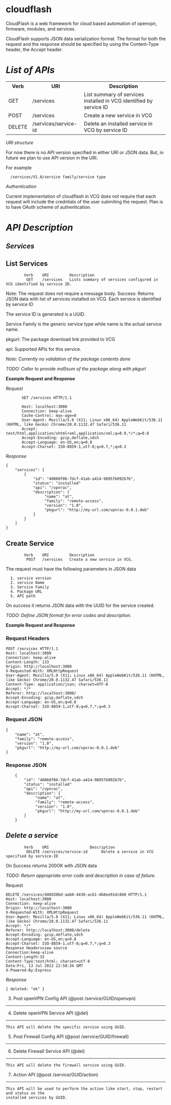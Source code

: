 cloudflash
==========

CloudFlash is a web framework for cloud based automation of openvpn, firmware, modules, and services.

CloudFlash supports JSON data serialization format. The format for both the request and the response
should be specified by using the Content-Type header, the Accept header.


*List of APIs*
=============

<table>
  <tr>
    <th>Verb</th><th>URI</th><th>Description</th>
  </tr>
  <tr>
    <td>GET</td><td>/services</td><td>List summary of services installed in VCG identified by service ID</td>
  </tr>
  <tr>
    <td>POST</td><td>/services</td><td>Create a new service in VCG</td>
  </tr>
  <tr>
    <td>DELETE</td><td>/services/service-id</td><td>Delete an installed service in VCG by service ID</td>
  </tr>
</table>


*URI structure*

For now there is no API version specified in either URI or JSON data. But, in future we plan to use
API version in the URI.

For example

      /services/V1.0/service family/service type


*Authentication*

Current implementation of cloudflash in VCG does not require that each request will include the credntials of
the user submiting the request.
Plan is to have OAuth scheme of authentication.

*API Description*
================

*Services*
----------

 List Services
--------------

            Verb	URI	        Description
             GET	/services	Lists summary of services configured in VCG identified by service ID.


Note: The request does not require a message body.
Success: Returns JSON data with list of services installed on VCG. Each service is identified by service ID

The service ID is generated is a UUID.

Service Family is the generic service type while name is the actual service name.

pkgurl: The package download link provided to VCG

api: Supported APIs for this service.

*Note: Currently no validation of the package contents done*

*TODO: Caller to provide md5sum of the package along with pkgurl*


**Example Request and Response**

*Request*

```
       GET /services HTTP/1.1

       Host: localhost:3000
       Connection: keep-alive
       Cache-Control: max-age=0
       User-Agent: Mozilla/5.0 (X11; Linux x86_64) AppleWebKit/536.11 (KHTML, like Gecko) Chrome/20.0.1132.47 Safari/536.11
       Accept: text/html,application/xhtml+xml,application/xml;q=0.9,*/*;q=0.8
       Accept-Encoding: gzip,deflate,sdch
       Accept-Language: en-US,en;q=0.8
       Accept-Charset: ISO-8859-1,utf-8;q=0.7,*;q=0.3
```

*Response*

```
{
    "services": [
        {
            "id": "40860f06-7dcf-41ab-a414-98957b092b7b",
            "status": "installed"
            "api": "/vpnrac",
			"description": {
				 "name": "at",
            	 "family": "remote-access",
			     "version": "1.0",
            	 "pkgurl": "http://my-url.com/vpnrac-0.0.1.deb"
			}
        }
    ]
}
```

Create Service
---------------


            Verb	URI	        Description
             POST	/services	Create a new service in VCG.


The request must have the following parameters in JSON data

      1. service version
      2. service Name
      3. Service Family
      4. Package URL
      5. API path
On success it returns JSON data with the UUID for the service created.

*TODO: Define JSON format for error codes and description.*

**Example Request and Response**

### Request Headers

```
POST /services HTTP/1.1
Host: localhost:3000
Connection: keep-alive
Content-Length: 133
Origin: http://localhost:3000
X-Requested-With: XMLHttpRequest
User-Agent: Mozilla/5.0 (X11; Linux x86_64) AppleWebKit/536.11 (KHTML, like Gecko) Chrome/20.0.1132.47 Safari/536.11
Content-Type: application/json; charset=UTF-8
Accept: */*
Referer: http://localhost:3000/
Accept-Encoding: gzip,deflate,sdch
Accept-Language: en-US,en;q=0.8
Accept-Charset: ISO-8859-1,utf-8;q=0.7,*;q=0.3
```

### Request JSON

    {
    	"name": "at",
    	"family": "remote-access",
    	"version": "1.0",
    	"pkgurl": "http://my-url.com/vpnrac-0.0.1.deb"
    }


### Response JSON

        {
            "id": "40860f06-7dcf-41ab-a414-98957b092b7b",
            "status": "installed"
            "api": "/vpnrac",
			"description": {
				 "name": "at",
            	 "family": "remote-access",
			     "version": "1.0",
            	 "pkgurl": "http://my-url.com/vpnrac-0.0.1.deb"
			}
        }

*Delete a service*
------------------

            Verb	URI	                 Description
             DELETE	/services/service-id	  Delete a service in VCG specified by service-ID


On Success returns 200OK with JSON data

*TODO: Return appropriate error code and description in case of failure.*

Request
```
DELETE /services/d40d38bd-aab0-4430-ac61-4b8ee91dc668 HTTP/1.1
Host: localhost:3000
Connection: keep-alive
Origin: http://localhost:3000
X-Requested-With: XMLHttpRequest
User-Agent: Mozilla/5.0 (X11; Linux x86_64) AppleWebKit/536.11 (KHTML, like Gecko) Chrome/20.0.1132.47 Safari/536.11
Accept: */*
Referer: http://localhost:3000/delete
Accept-Encoding: gzip,deflate,sdch
Accept-Language: en-US,en;q=0.8
Accept-Charset: ISO-8859-1,utf-8;q=0.7,*;q=0.3
Response Headersview source
Connection:keep-alive
Content-Length:15
Content-Type:text/html; charset=utf-8
Date:Fri, 13 Jul 2012 22:58:34 GMT
X-Powered-By:Express
```

*Response*

```
{ deleted: "ok" }
```


3. Post openVPN Config API (@post /service/GUID/openvpn)
--------------------------------------------------------

4. Delete openVPN Service API (@del)
------------------------------------
	This API will delete the specific service using GUID.

5. Post Firewall Config API (@post /service/GUID/firewall)
----------------------------------------------------------

6. Delete Firewall Service API (@del)
-------------------------------------
	This API will delete the firewall service using GUID.

7. Action API (@post /service/GUID/action)
------------------------------------------
	This API will be used to perform the action like start, stop, restart and status on the
	installed services by GUID.

